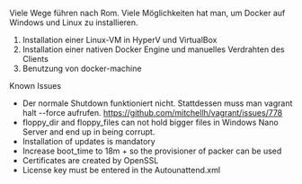 Viele Wege führen nach Rom.
Viele Möglichkeiten hat man, um Docker auf Windows und Linux zu installieren.

1. Installation einer Linux-VM in HyperV und VirtualBox
2. Installation einer nativen Docker Engine und manuelles Verdrahten des Clients
3. Benutzung von docker-machine

Known Issues
* Der normale Shutdown funktioniert nicht. Stattdessen muss man vagrant halt --force aufrufen.
https://github.com/mitchellh/vagrant/issues/778
* floppy_dir and floppy_files can not hold bigger files in Windows Nano Server and end up in being corrupt.
* Installation of updates is mandatory
* Increase boot_time to 18m + so the provisioner of packer can be used
* Certificates are created by OpenSSL
* License key must be entered in the Autounattend.xml